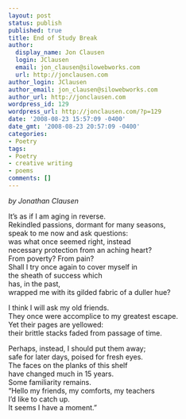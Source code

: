 ```yaml
---
layout: post
status: publish
published: true
title: End of Study Break
author:
  display_name: Jon Clausen
  login: JClausen
  email: jon_clausen@silowebworks.com
  url: http://jonclausen.com
author_login: JClausen
author_email: jon_clausen@silowebworks.com
author_url: http://jonclausen.com
wordpress_id: 129
wordpress_url: http://jonclausen.com/?p=129
date: '2008-08-23 15:57:09 -0400'
date_gmt: '2008-08-23 20:57:09 -0400'
categories:
- Poetry
tags:
- Poetry
- creative writing
- poems
comments: []
---
```

<p><em>by Jonathan Clausen</em></p>
<p>It’s as if I am aging in reverse.<br />
Rekindled passions, dormant for many seasons,<br />
speak to me now and ask questions:<br />
was what once seemed right, instead<br />
necessary protection from an aching heart?<br />
From poverty? From pain?<br />
Shall I try once again to cover myself in<br />
the sheath of success which<br />
has, in the past,<br />
wrapped me with its gilded fabric of a duller hue?</p>
<p>I think I will ask my old friends.<br />
They once were accomplice to my greatest escape.<br />
Yet their pages are yellowed:<br />
their brittle stacks faded from passage of time.</p>
<p>Perhaps, instead, I should put them away;<br />
safe for later days, poised for fresh eyes.<br />
The faces on the planks of this shelf<br />
have changed much in 15 years.<br />
Some familiarity remains.<br />
“Hello my friends, my comforts, my teachers<br />
I’d like to catch up.<br />
It seems I have a moment.”</p>
